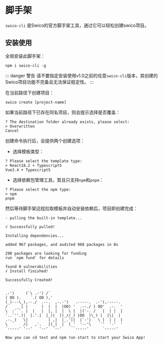 # 脚手架

`swico-cli` 是Swico的官方脚手架工具，通过它可以轻松创建swico项目。

## 安装使用

全局安装此脚手架：
```shell:no-line-numbers
npm i swico-cli -g
```

::: danger 警告
请不要指定安装使用v1.0之前的任意`swico-cli`版本，其创建的Swico项目功能不完备且无法保证稳定性。
:::

在当前路径下创建项目：

```shell:no-line-numbers
swico create [project-name]
```
如果当前路径下已存在同名项目，则会提示选择是否覆盖：

```shell:no-line-numbers
? The destination folder already exists, please select: 
> Overwritten
Cancel
```

创建命令执行后，会提供两个创建选项：

- 选择模板类型：

```shell:no-line-numbers
? Please select the template type:
> React18.2 + Typescript5
Vue3.4 + Typescript5
```

- 选择依赖包管理工具，暂且只支持`npm`和`pnpm`：
```shell:no-line-numbers
? Please select the npm type: 
> npm
pnpm
```

然后等待脚手架远程拉取模板并自动安装依赖后，项目即创建完成：

```shell:no-line-numbers
- pulling the built-in template...

√ Successfully pulled!

Installing dependencies...

added 967 packages, and audited 968 packages in 8s

290 packages are looking for funding
run `npm fund` for details

found 0 vulnerabilities
√ Install finished!

Successfully Created!


.-')     (`\ .-') /`
( OO ).    `.( OO ),'
(_)---\_),--./  .--.  ,-.-')   .-----.  .-'),-----.
/    _ | |      |  |  |  |OO) '  .--./ ( OO'  .-.  '
\  :` `. |  |   |  |, |  |  \ |  |('-. /   |  | |  |
'..`''.)|  |.'.|  |_)|  |(_//_) |OO  )\_) |  |\|  |
.-._)   \|         | ,|  |_.'||  |`-'|   \ |  | |  |
\       /|   ,'.   |(_|  |  (_'  '--'\    `'  '-'  '
`-----' '--'   '--'  `--'     `-----'      `-----'

Now you can cd test and npm run start to start your Swico App!

```


